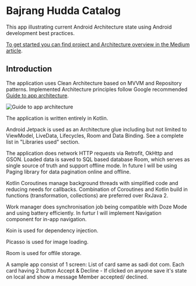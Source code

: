 Bajrang Hudda Catalog
=========================

This app illustrating current Android Architecture state using Android development best
practices.

[To get started you can find project and Architecture overview in the Medium article](https://medium.com/@eli.fox/android-architecture-starring-kotlin-coroutines-jetpack-mvvm-room-paging-retrofit-and-dagger-7749b2bae5f7?sk=9c5a7af2fbf5d4a04e72322bfb245489). 

Introduction
------------

The application uses Clean Architecture based on MVVM and Repository patterns. Implemented
Architecture principles follow Google recommended [Guide to app architecture](https://developer.android.com/jetpack/docs/guide).

![Guide to app architecture](screenshots/guide-to-app-architecture.png "Guide to app architecture")

The application is written entirely in Kotlin.

Android Jetpack is used as an Architecture glue including but not limited to ViewModel, LiveData,
Lifecycles, Room and Data Binding. See a complete list in "Libraries used" section.

The application does network HTTP requests via Retrofit, OkHttp and GSON. Loaded data is saved to
SQL based database Room, which serves as single source of truth and support offline mode.
In future I will be using Paging library for data pagination online and offline.

Kotlin Coroutines manage background threads with simplified code and reducing needs for callbacks.
Combination of Coroutines and Kotlin build in functions (transformation, collections) are preferred
over RxJava 2.

Work manager does synchronisation job being compatible with Doze Mode and using battery efficiently.
In furtur I will implement Navigation component for in-app navigation.

Koin is used for dependency injection.

Picasso is used for image loading.

Room is used for offile storage.


A sample app consist of 1 screen: List of card same as sadi dot com. Each card having 2 button Accept & Decline - If clicked on anyone save it's state on local and show a message Member accepted/ declined. 
